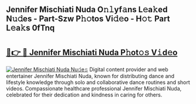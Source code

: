 ## Jennifer Mischiati Nuda O𝚗𝚕yf𝚊ns L𝚎a𝚔ed N𝚞𝚍es - Part-Szw P𝚑𝚘tos Vi𝚍𝚎o - H𝚘𝚝 Part L𝚎a𝚔s 0fTnq

# <h2><a href="http://kfeszr.oniu.top/?m=Jennifer+Mischiati+Nuda">🔗👉 🔴 Jennifer Mischiati Nuda P𝚑ot𝚘𝚜 V𝚒d𝚎o</a></h2>

[![Jennifer Mischiati Nuda Nu𝚍e𝚜](https://i.imgur.com/0qMVB7G.gif)](http://kfeszr.oniu.top/?m=Jennifer+Mischiati+Nuda)
Digital content provider and web entertainer Jennifer Mischiati Nuda, known for distributing dance and lifestyle knowledge through solo and collaborative dance routines and short videos. Compassionate healthcare professional Jennifer Mischiati Nuda, celebrated for their dedication and kindness in caring for others.  

